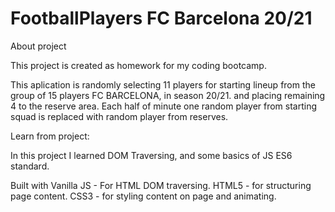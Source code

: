 # FootballPlayers FC Barcelona 20/21

About project

This project is created as homework for my coding bootcamp.

This aplication is randomly selecting 11 players for starting lineup from the group of 15 players FC BARCELONA, in season 20/21. and placing remaining 4 to the reserve area.
Each half of minute one random player from starting squad is replaced with random player from reserves.

Learn from project:

In this project I learned DOM Traversing, and some basics of JS ES6 standard.

Built with
Vanilla JS - For HTML DOM traversing.
HTML5 - for structuring page content.
CSS3 - for styling content on page and animating.
